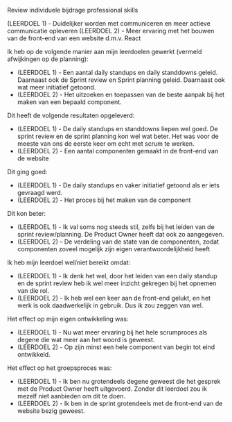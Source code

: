 Review individuele bijdrage professional skills

(LEERDOEL 1) - Duidelijker worden met communiceren en meer actieve communicatie opleveren
(LEERDOEL 2) - Meer ervaring met het bouwen van de front-end van een website d.m.v. React

Ik heb op de volgende manier aan mijn leerdoelen gewerkt (vermeld afwijkingen op de planning):
- (LEERDOEL 1) - Een aantal daily standups en daily standdowns geleid. Daarnaast ook de Sprint review en Sprint planning geleid. Daarnaast ook wat meer initiatief getoond.
- (LEERDOEL 2) - Het uitzoeken en toepassen van de beste aanpak bij het maken van een bepaald component.

Dit heeft de volgende resultaten opgeleverd:
- (LEERDOEL 1) - De daily standups en standdowns liepen wel goed. De sprint review en de sprint planning kon wel wat beter. Het was voor de meeste van ons de eerste keer om echt met scrum te werken.
- (LEERDOEL 2) - Een aantal componenten gemaakt in de front-end van de website

Dit ging goed:
- (LEERDOEL 1) - De daily standups en vaker initiatief getoond als er iets gevraagd werd.
- (LEERDOEL 2) - Het proces bij het maken van de component

Dit kon beter:
- (LEERDOEL 1) - Ik val soms nog steeds stil, zelfs bij het leiden van de sprint review/planning. De Product Owner heeft dat ook zo aangegeven.
- (LEERDOEL 2) - De verdeling van de state van de componenten, zodat componenten zoveel mogelijk zijn eigen verantwoordelijkheid heeft

Ik heb mijn leerdoel wel/niet bereikt omdat:
- (LEERDOEL 1) - Ik denk het wel, door het leiden van een daily standup en de sprint review heb ik wel meer inzicht gekregen bij het opnemen van die rol.
- (LEERDOEL 2) - Ik heb wel een keer aan de front-end gelukt, en het werk is ook daadwerkelijk in gebruik. Dus ik zou zeggen van wel.

Het effect op mijn eigen ontwikkeling was:
- (LEERDOEL 1) - Nu wat meer ervaring bij het hele scrumproces als degene die wat meer aan het woord is geweest.
- (LEERDOEL 2) - Op zijn minst een hele component van begin tot eind ontwikkeld.

Het effect op het groepsproces was:
- (LEERDOEL 1) - Ik ben nu grotendeels degene geweest die het gesprek met de Product Owner heeft uitgevoerd. Zonder dit leerdoel zou ik mezelf niet aanbieden om dit te doen.
- (LEERDOEL 2) - Ik ben in de sprint grotendeels met de front-end van de website bezig geweest.




